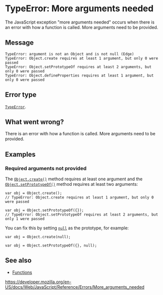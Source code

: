 TypeError: More arguments needed
================================

The JavaScript exception "more arguments needed" occurs when there is an error with how a function is called. More arguments need to be provided.

Message
-------

    TypeError: argument is not an Object and is not null (Edge)
    TypeError: Object.create requires at least 1 argument, but only 0 were passed
    TypeError: Object.setPrototypeOf requires at least 2 arguments, but only 0 were passed
    TypeError: Object.defineProperties requires at least 1 argument, but only 0 were passed

Error type
----------

[`TypeError`](../global_objects/typeerror).

What went wrong?
----------------

There is an error with how a function is called. More arguments need to be provided.

Examples
--------

### Required arguments not provided

The [`Object.create()`](../global_objects/object/create) method requires at least one argument and the [`Object.setPrototypeOf()`](../global_objects/object/setprototypeof) method requires at least two arguments:

    var obj = Object.create();
    // TypeError: Object.create requires at least 1 argument, but only 0 were passed

    var obj = Object.setPrototypeOf({});
    // TypeError: Object.setPrototypeOf requires at least 2 arguments, but only 1 were passed

You can fix this by setting [`null`](../global_objects/null) as the prototype, for example:

    var obj = Object.create(null);

    var obj = Object.setPrototypeOf({}, null);

See also
--------

-   [Functions](https://developer.mozilla.org/en-US/docs/Web/JavaScript/Guide/Functions)

<a href="https://developer.mozilla.org/en-US/docs/Web/JavaScript/Reference/Errors/More_arguments_needed" class="_attribution-link">https://developer.mozilla.org/en-US/docs/Web/JavaScript/Reference/Errors/More_arguments_needed</a>
